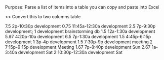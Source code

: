 
Purpose: Parse a list of items into a table you can copy and paste into Excel

<<
Convert this to two columns table

7.5	2p-10:30p development
0.75	11:45a-12:30a development
2.5	7p-9:30p development; 1 development brainstorming db
1.5	12a-1:30a development
5.67	4:20p-10a development
6.5	7p-1:30a development
1.5	4:45p-6:15p development
1	3p-4p development
1.5	7:30p-9p development meeting
2	7:15p-9:15p development Meeting
1.67	7p-8:40p development Sun
2.67	1a-3:40a development Sat
2	10:30p-12:30a development Sat